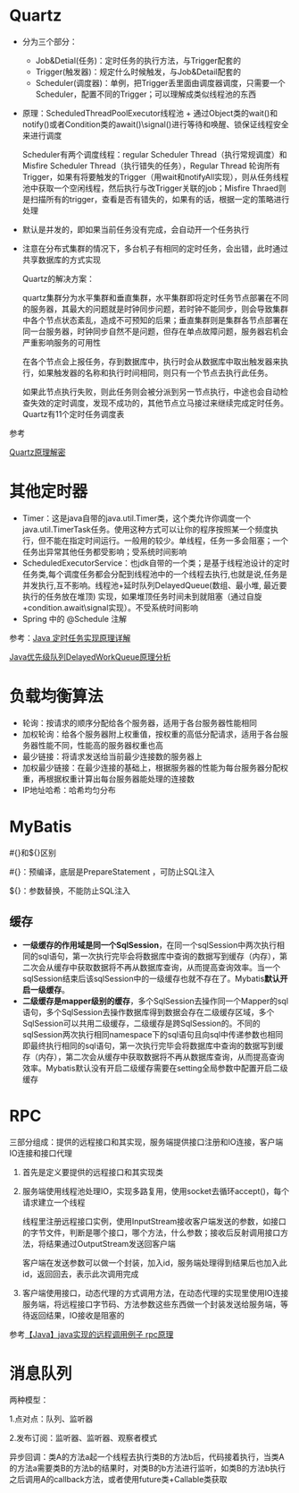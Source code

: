 # Quartz

* 分为三个部分：
  * Job&Detial(任务)：定时任务的执行方法，与Trigger配套的
  * Trigger(触发器)：规定什么时候触发，与Job&Detail配套的
  * Scheduler(调度器)：单例，把Trigger丢里面由调度器调度，只需要一个Scheduler，配置不同的Trigger；可以理解成类似线程池的东西

* 原理：ScheduledThreadPoolExecutor线程池 + 通过Object类的wait()和notify()或者Condition类的await()\signal()进行等待和唤醒、锁保证线程安全 来进行调度

  Scheduler有两个调度线程：regular Scheduler Thread（执行常规调度）和Misfire Scheduler Thread（执行错失的任务），Regular Thread 轮询所有Trigger，如果有将要触发的Trigger（用wait和notifyAll实现），则从任务线程池中获取一个空闲线程，然后执行与改Trigger关联的job；Misfire Thraed则是扫描所有的trigger，查看是否有错失的，如果有的话，根据一定的策略进行处理

* 默认是并发的，即如果当前任务没有完成，会自动开一个任务执行

* 注意在分布式集群的情况下，多台机子有相同的定时任务，会出错，此时通过共享数据库的方式实现

  Quartz的解决方案：

  quartz集群分为水平集群和垂直集群，水平集群即将定时任务节点部署在不同的服务器，其最大的问题就是时钟同步问题，若时钟不能同步，则会导致集群中各个节点状态紊乱，造成不可预知的后果；垂直集群则是集群各节点部署在同一台服务器，时钟同步自然不是问题，但存在单点故障问题，服务器宕机会严重影响服务的可用性

  在各个节点会上报任务，存到数据库中，执行时会从数据库中取出触发器来执行，如果触发器的名称和执行时间相同，则只有一个节点去执行此任务。

  如果此节点执行失败，则此任务则会被分派到另一节点执行，中途也会自动检查失效的定时调度，发现不成功的，其他节点立马接过来继续完成定时任务。Quartz有11个定时任务调度表

参考

[Quartz原理解密](https://www.cnblogs.com/Dorae/p/9357180.html)

# 其他定时器

  * Timer：这是java自带的java.util.Timer类，这个类允许你调度一个java.util.TimerTask任务。使用这种方式可以让你的程序按照某一个频度执行，但不能在指定时间运行。一般用的较少。单线程，任务一多会阻塞；一个任务出异常其他任务都受影响；受系统时间影响
  * ScheduledExecutorService：也jdk自带的一个类；是基于线程池设计的定时任务类,每个调度任务都会分配到线程池中的一个线程去执行,也就是说,任务是并发执行,互不影响。线程池+延时队列DelayedQueue(数组、最小堆, 最近要执行的任务放在堆顶) 实现，如果堆顶任务时间未到就阻塞（通过自旋+condition.await\signal实现）。不受系统时间影响
  * Spring 中的 @Schedule  注解

参考：[Java 定时任务实现原理详解](https://blog.csdn.net/u013332124/article/details/79603943)

[Java优先级队列DelayedWorkQueue原理分析](https://www.jianshu.com/p/587901245c95)

# 负载均衡算法

* 轮询：按请求的顺序分配给各个服务器，适用于各台服务器性能相同
* 加权轮询：给各个服务器附上权重值，按权重的高低分配请求，适用于各台服务器性能不同，性能高的服务器权重也高
* 最少链接：将请求发送给当前最少连接数的服务器上
* 加权最少链接：在最少连接的基础上，根据服务器的性能为每台服务器分配权重，再根据权重计算出每台服务器能处理的连接数
* IP地址哈希：哈希均匀分布

# MyBatis

#{}和${}区别

#{}：预编译，底层是PrepareStatement ，可防止SQL注入

${}：参数替换，不能防止SQL注入

## 缓存

- **一级缓存的作用域是同一个SqlSession**，在同一个sqlSession中两次执行相同的sql语句，第一次执行完毕会将数据库中查询的数据写到缓存（内存），第二次会从缓存中获取数据将不再从数据库查询，从而提高查询效率。当一个sqlSession结束后该sqlSession中的一级缓存也就不存在了。Mybatis**默认开启一级缓存**。
- **二级缓存是mapper级别的缓存**，多个SqlSession去操作同一个Mapper的sql语句，多个SqlSession去操作数据库得到数据会存在二级缓存区域，多个SqlSession可以共用二级缓存，二级缓存是跨SqlSession的。不同的sqlSession两次执行相同namespace下的sql语句且向sql中传递参数也相同即最终执行相同的sql语句，第一次执行完毕会将数据库中查询的数据写到缓存（内存），第二次会从缓存中获取数据将不再从数据库查询，从而提高查询效率。Mybatis默认没有开启二级缓存需要在setting全局参数中配置开启二级缓存

# RPC

三部分组成：提供的远程接口和其实现，服务端提供接口注册和IO连接，客户端IO连接和接口代理

1. 首先是定义要提供的远程接口和其实现类

2. 服务端使用线程池处理IO，实现多路复用，使用socket去循环accept()，每个请求建立一个线程

   线程里注册远程接口实例，使用InputStream接收客户端发送的参数，如接口的字节文件，判断是哪个接口，哪个方法，什么参数；接收后反射调用接口方法，将结果通过OutputStream发送回客户端

   客户端在发送参数可以做一个封装，加入id，服务端处理得到结果后也加入此id，返回回去，表示此次调用完成

3. 客户端使用接口，动态代理的方式调用方法，在动态代理的实现里使用IO连接服务端，将远程接口字节码、方法参数这些东西做一个封装发送给服务端，等待返回结果，IO接收是阻塞的

参考[【Java】java实现的远程调用例子 rpc原理](https://blog.csdn.net/u010900754/article/details/78081428)

# 消息队列

两种模型：

1.点对点：队列、监听器

2.发布订阅：监听器、监听器、观察者模式



异步回调：类A的方法a起一个线程去执行类B的方法b后，代码接着执行，当类A的方法a需要类B的方法b的结果时，对类B的b方法进行监听，如类B的方法b执行之后调用A的callback方法，或者使用future类+Callable类获取